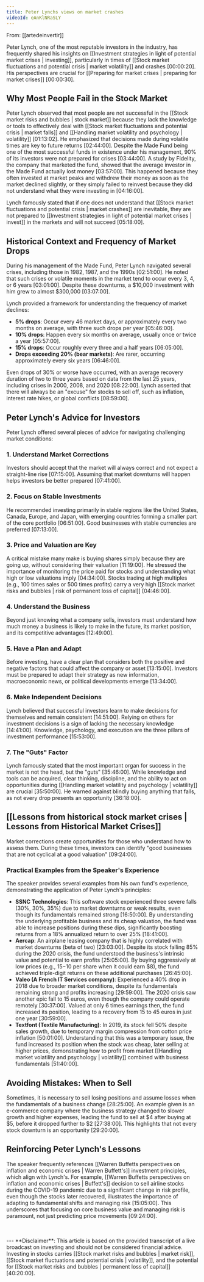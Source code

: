 ```yaml
---
title: Peter Lynchs views on market crashes
videoId: eAnKlNRaSLY
---
```


From: [[artedeinvertir]] <br/> 

Peter Lynch, one of the most reputable investors in the industry, has frequently shared his insights on [[Investment strategies in light of potential market crises | investing]], particularly in times of [[Stock market fluctuations and potential crisis | market volatility]] and crashes <a class="yt-timestamp" data-t="00:00:20">[00:00:20]</a>. His perspectives are crucial for [[Preparing for market crises | preparing for market crises]] <a class="yt-timestamp" data-t="00:00:30">[00:00:30]</a>.

## Why Most People Fail in the Stock Market

Peter Lynch observed that most people are not successful in the [[Stock market risks and bubbles | stock market]] because they lack the knowledge or tools to effectively deal with [[Stock market fluctuations and potential crisis | market falls]] and [[Handling market volatility and psychology | volatility]] <a class="yt-timestamp" data-t="01:13:02">[01:13:02]</a>. He emphasized that decisions made during volatile times are key to future returns <a class="yt-timestamp" data-t="02:44:00">[02:44:00]</a>. Despite the Made Fund being one of the most successful funds in existence under his management, 90% of its investors were not prepared for crises <a class="yt-timestamp" data-t="03:44:00">[03:44:00]</a>. A study by Fidelity, the company that marketed the fund, showed that the average investor in the Made Fund actually lost money <a class="yt-timestamp" data-t="03:57:00">[03:57:00]</a>. This happened because they often invested at market peaks and withdrew their money as soon as the market declined slightly, or they simply failed to reinvest because they did not understand what they were investing in <a class="yt-timestamp" data-t="04:16:00">[04:16:00]</a>.

Lynch famously stated that if one does not understand that [[Stock market fluctuations and potential crisis | market crashes]] are inevitable, they are not prepared to [[Investment strategies in light of potential market crises | invest]] in the markets and will not succeed <a class="yt-timestamp" data-t="05:18:00">[05:18:00]</a>.

## Historical Context and Frequency of Market Drops

During his management of the Made Fund, Peter Lynch navigated several crises, including those in 1982, 1987, and the 1990s <a class="yt-timestamp" data-t="02:51:00">[02:51:00]</a>. He noted that such crises or volatile moments in the market tend to occur every 3, 4, or 6 years <a class="yt-timestamp" data-t="03:01:00">[03:01:00]</a>. Despite these downturns, a $10,000 investment with him grew to almost $300,000 <a class="yt-timestamp" data-t="03:07:00">[03:07:00]</a>.

Lynch provided a framework for understanding the frequency of market declines:
*   **5% drops**: Occur every 46 market days, or approximately every two months on average, with three such drops per year <a class="yt-timestamp" data-t="05:46:00">[05:46:00]</a>.
*   **10% drops**: Happen every six months on average, usually once or twice a year <a class="yt-timestamp" data-t="05:57:00">[05:57:00]</a>.
*   **15% drops**: Occur roughly every three and a half years <a class="yt-timestamp" data-t="06:05:00">[06:05:00]</a>.
*   **Drops exceeding 20% (bear markets)**: Are rarer, occurring approximately every six years <a class="yt-timestamp" data-t="06:46:00">[06:46:00]</a>.

Even drops of 30% or worse have occurred, with an average recovery duration of two to three years based on data from the last 25 years, including crises in 2000, 2008, and 2020 <a class="yt-timestamp" data-t="08:22:00">[08:22:00]</a>. Lynch asserted that there will always be an "excuse" for stocks to sell off, such as inflation, interest rate hikes, or global conflicts <a class="yt-timestamp" data-t="08:59:00">[08:59:00]</a>.

## Peter Lynch's Advice for Investors

Peter Lynch offered several pieces of advice for navigating challenging market conditions:

### 1. Understand Market Corrections
Investors should accept that the market will always correct and not expect a straight-line rise <a class="yt-timestamp" data-t="07:15:00">[07:15:00]</a>. Assuming that market downturns will happen helps investors be better prepared <a class="yt-timestamp" data-t="07:41:00">[07:41:00]</a>.

### 2. Focus on Stable Investments
He recommended investing primarily in stable regions like the United States, Canada, Europe, and Japan, with emerging countries forming a smaller part of the core portfolio <a class="yt-timestamp" data-t="06:51:00">[06:51:00]</a>. Good businesses with stable currencies are preferred <a class="yt-timestamp" data-t="07:13:00">[07:13:00]</a>.

### 3. Price and Valuation are Key
A critical mistake many make is buying shares simply because they are going up, without considering their valuation <a class="yt-timestamp" data-t="11:19:00">[11:19:00]</a>. He stressed the importance of monitoring the price paid for stocks and understanding what high or low valuations imply <a class="yt-timestamp" data-t="04:34:00">[04:34:00]</a>. Stocks trading at high multiples (e.g., 100 times sales or 500 times profits) carry a very high [[Stock market risks and bubbles | risk of permanent loss of capital]] <a class="yt-timestamp" data-t="04:46:00">[04:46:00]</a>.

### 4. Understand the Business
Beyond just knowing what a company sells, investors must understand how much money a business is likely to make in the future, its market position, and its competitive advantages <a class="yt-timestamp" data-t="12:49:00">[12:49:00]</a>.

### 5. Have a Plan and Adapt
Before investing, have a clear plan that considers both the positive and negative factors that could affect the company or asset <a class="yt-timestamp" data-t="13:15:00">[13:15:00]</a>. Investors must be prepared to adapt their strategy as new information, macroeconomic news, or political developments emerge <a class="yt-timestamp" data-t="13:34:00">[13:34:00]</a>.

### 6. Make Independent Decisions
Lynch believed that successful investors learn to make decisions for themselves and remain consistent <a class="yt-timestamp" data-t="14:51:00">[14:51:00]</a>. Relying on others for investment decisions is a sign of lacking the necessary knowledge <a class="yt-timestamp" data-t="14:41:00">[14:41:00]</a>. Knowledge, psychology, and execution are the three pillars of investment performance <a class="yt-timestamp" data-t="15:53:00">[15:53:00]</a>.

### 7. The "Guts" Factor
Lynch famously stated that the most important organ for success in the market is not the head, but the "guts" <a class="yt-timestamp" data-t="35:46:00">[35:46:00]</a>. While knowledge and tools can be acquired, clear thinking, discipline, and the ability to act on opportunities during [[Handling market volatility and psychology | volatility]] are crucial <a class="yt-timestamp" data-t="35:50:00">[35:50:00]</a>. He warned against blindly buying anything that falls, as not every drop presents an opportunity <a class="yt-timestamp" data-t="36:18:00">[36:18:00]</a>.

## [[Lessons from historical stock market crises | Lessons from Historical Market Crises]]

Market corrections create opportunities for those who understand how to assess them. During these times, investors can identify "good businesses that are not cyclical at a good valuation" <a class="yt-timestamp" data-t="09:24:00">[09:24:00]</a>.

### Practical Examples from the Speaker's Experience

The speaker provides several examples from his own fund's experience, demonstrating the application of Peter Lynch's principles:

*   **SSNC Technologies**: This software stock experienced three severe falls (30%, 30%, 35%) due to market downturns or weak results, even though its fundamentals remained strong <a class="yt-timestamp" data-t="16:50:00">[16:50:00]</a>. By understanding the underlying profitable business and its cheap valuation, the fund was able to increase positions during these dips, significantly boosting returns from a 18% annualized return to over 25% <a class="yt-timestamp" data-t="18:41:00">[18:41:00]</a>.
*   **Aercap**: An airplane leasing company that is highly correlated with market downturns (beta of two) <a class="yt-timestamp" data-t="23:03:00">[23:03:00]</a>. Despite its stock falling 85% during the 2020 crisis, the fund understood the business's intrinsic value and potential to earn profits <a class="yt-timestamp" data-t="25:05:00">[25:05:00]</a>. By buying aggressively at low prices (e.g., $15-$10 per share when it could earn $8), the fund achieved triple-digit returns on these additional purchases <a class="yt-timestamp" data-t="26:45:00">[26:45:00]</a>.
*   **Valeo (A French IT Services company)**: Experienced a 40% drop in 2018 due to broader market conditions, despite its fundamentals remaining strong and profits increasing <a class="yt-timestamp" data-t="29:59:00">[29:59:00]</a>. The 2020 crisis saw another epic fall to 15 euros, even though the company could operate remotely <a class="yt-timestamp" data-t="30:37:00">[30:37:00]</a>. Valued at only 6 times earnings then, the fund increased its position, leading to a recovery from 15 to 45 euros in just one year <a class="yt-timestamp" data-t="30:59:00">[30:59:00]</a>.
*   **Textfont (Textile Manufacturing)**: In 2019, its stock fell 50% despite sales growth, due to temporary margin compression from cotton price inflation <a class="yt-timestamp" data-t="50:01:00">[50:01:00]</a>. Understanding that this was a temporary issue, the fund increased its position when the stock was cheap, later selling at higher prices, demonstrating how to profit from market [[Handling market volatility and psychology | volatility]] combined with business fundamentals <a class="yt-timestamp" data-t="51:40:00">[51:40:00]</a>.

## Avoiding Mistakes: When to Sell

Sometimes, it is necessary to sell losing positions and assume losses when the fundamentals of a business change <a class="yt-timestamp" data-t="28:25:00">[28:25:00]</a>. An example given is an e-commerce company where the business strategy changed to slower growth and higher expenses, leading the fund to sell at $4 after buying at $5, before it dropped further to $2 <a class="yt-timestamp" data-t="27:38:00">[27:38:00]</a>. This highlights that not every stock downturn is an opportunity <a class="yt-timestamp" data-t="29:20:00">[29:20:00]</a>.

## Reinforcing Peter Lynch's Lessons

The speaker frequently references [[Warren Buffetts perspectives on inflation and economic crises | Warren Buffett's]] investment principles, which align with Lynch's. For example, [[Warren Buffetts perspectives on inflation and economic crises | Buffett's]] decision to sell airline stocks during the COVID-19 pandemic due to a significant change in risk profile, even though the stocks later recovered, illustrates the importance of adapting to fundamental shifts and managing risk <a class="yt-timestamp" data-t="15:05:00">[15:05:00]</a>. This underscores that focusing on core business value and managing risk is paramount, not just predicting price movements <a class="yt-timestamp" data-t="09:24:00">[09:24:00]</a>.

<br>
<br>
---
**Disclaimer**: This article is based on the provided transcript of a live broadcast on investing and should not be considered financial advice. Investing in stocks carries [[Stock market risks and bubbles | market risk]], [[Stock market fluctuations and potential crisis | volatility]], and the potential for [[Stock market risks and bubbles | permanent loss of capital]] <a class="yt-timestamp" data-t="40:20:00">[40:20:00]</a>.